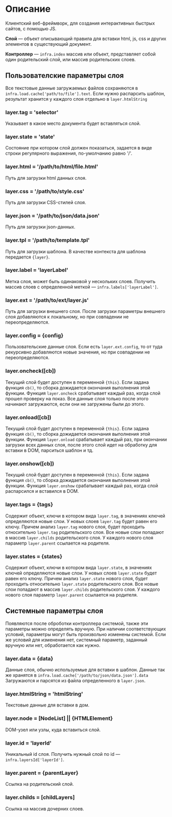 # Описание
Клиентский веб-фреймворк, для создания интерактивных быстрых сайтов, с помощью JS.

**Слой** — объект описывающий правила для вставки html, js, css и других элементов в существующий документ.

**Контроллер** — `infra.index` массив или объект, представляет собой один родительский слой, или массив родительских слоев.


## Пользователские параметры слоя

Все текстовые данные загружаемых файлов сохраняются в `infra.load.cache['path/to/file'].text`.
Если нужно распарсить шаблон, результат хранится у каждого слоя отдельно в `layer.htmlString`

### layer.tag = 'selector'
Указывает в какое место документа будет вставляться слой.

### layer.state = 'state'
Состояние при котором слой должен показаться, задается в виде строки регулярного выражения, по-умолчанию равно '/'.

### layer.html = '/path/to/html/file.html'
Путь для загрузки html данных слоя.

### layer.css = '/path/to/style.css'
Путь для загрузки CSS-стилей слоя.

### layer.json = '/path/to/json/data.json'
Путь для загрузки json-данных.

### layer.tpl = '/path/to/template.tpl'
Путь для загрузки шаблона. В качестве контекста для шаблона передается `{layer}`.

### layer.label = 'layerLabel'
Метка слоя, может быть одинаковой у нескольких слоев.
Получить массив слоев с определенной меткой — `infra.labels['layerLabel']`.

### layer.ext = '/path/to/ext/layer.js'
Путь для загрузки внешнего слоя. После загрузки параметры внешнего слоя добавляются к локальному, но при совпадении не переопределяются.

### layer.config = {config}
Пользовательские данные слоя. Если есть `layer.ext.config`, то	от туда рекурсивно добавляются новые значения, но при совпадении не переопределяются.

### layer.oncheck([cb])
Текущий слой будет доступен в переменной `{this}`.
Если задана функция `cb()`, то сборка дожидается окончания выполнения этой функции.
Функция `layer.oncheck` срабатывает каждый раз, когда слой прошел проверку на показ.
Все данные слоя только после этого начинают загружаются, если они не загружены были до этого.

### layer.onload([cb])
Текущий слой будет доступен в переменной `{this}`.
Если задана функция `cb()`, то сборка дожидается окончания выполнения этой функции.
Функция `layer.onload` срабатывает каждый раз, при окончании загрузки всех данных слоя,
после этого слой идет на обработку для вставки в DOM, парситься шаблон и тд.

### layer.onshow([cb])
Текущий слой будет доступен в переменной `{this}`.
Если задана функция `cb()`, то сборка дожидается окончания выполнения этой функции.
Функция `layer.onshow` срабатывает каждый раз, когда слой распарсился и вставился в DOM.

### layer.tags = {tags}
Содержит объект, ключи в котором вида `layer.tag`, в значениях ключей определяются новые слои.
У новых слоев `layer.tag` будет равен его ключу. Причем анализ `layer.tag` нового слоя, будет
проходить относительно `layer.tag` родительского слоя.
Все новые слои попадают в массив `layer.childs` родительского слоя.
У каждого нового слоя параметр `layer.parent` ссылается на родителя.

### layer.states = {states}
Содержит объект, ключи в котором вида `layer.state`, в значениях ключей определяются новые слои.
У новых слоев `layer.state` будет равен его ключу. Причем анализ `layer.state` нового слоя, будет
проходить относительно `layer.state` родительского слоя.
Все новые слои попадают в массив `layer.childs` родительского слоя.
У каждого нового слоя параметр `layer.parent` ссылается на родителя.


## Системные параметры слоя
Появляются после оброботки контроллера системой, также эти параметры можно определять вручную.
При наличии соответствующих условий, параметры могут быть произвольно изменены системой.
Если же условий для изменения нет, системный параметр, заданный вручную или нет, обработается как нужно.

### layer.data = {data}
Данные слоя, обычно используемые для вставки в шаблон.
Данные так же хранятся в `infra.load.cache['/path/to/json/data.json'].data`
Загружаются и парсятся из файла определенного в `layer.json`.

### layer.htmlString = 'htmlString'
Текстовые данные для вставки в дом.

### layer.node = [NodeList] || {HTMLElement}
DOM-узел или узлы, куда вставиться слой.

### layer.id = 'layerId'
Уникальный id слоя. Получить нужный слой по id — `infra.layersId['layerId']`.

### layer.parent = {parentLayer}
Ссылка на родительский слой.

### layer.childs = [childLayers]
Ссылка на массив дочерних слоев.
